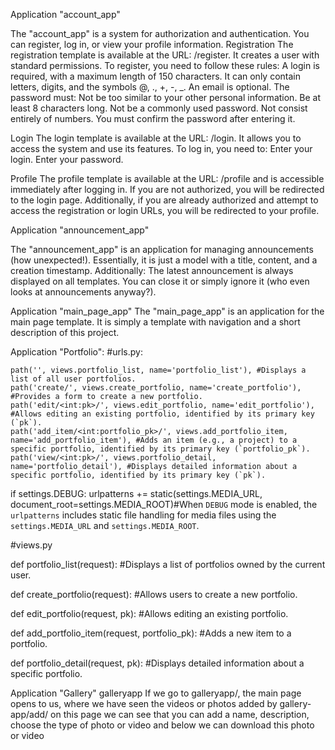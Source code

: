 Application "account_app"


The "account_app" is a system for authorization and authentication. You can register, log in, or view your profile information.
Registration
The registration template is available at the URL: /register. It creates a user with standard permissions. To register, you need to follow these rules:
    A login is required, with a maximum length of 150 characters. It can only contain letters, digits, and the symbols @, ., +, -, _.
    An email is optional.
    The password must:
        Not be too similar to your other personal information.
        Be at least 8 characters long.
        Not be a commonly used password.
        Not consist entirely of numbers.
    You must confirm the password after entering it.

Login
The login template is available at the URL: /login. It allows you to access the system and use its features. To log in, you need to:
    Enter your login.
    Enter your password.

Profile
The profile template is available at the URL: /profile and is accessible immediately after logging in. If you are not authorized, you will be redirected to the login page.
Additionally, if you are already authorized and attempt to access the registration or login URLs, you will be redirected to your profile.



Application "announcement_app"


The "announcement_app" is an application for managing announcements (how unexpected!). Essentially, it is just a model with a title, content, and a creation timestamp.
Additionally:
    The latest announcement is always displayed on all templates.
    You can close it or simply ignore it (who even looks at announcements anyway?).



Application "main_page_app"
The "main_page_app" is an application for the main page template. It is simply a template with navigation and a short description of this project.

Application "Portfolio":
#urls.py:

    path('', views.portfolio_list, name='portfolio_list'), #Displays a list of all user portfolios.
    path('create/', views.create_portfolio, name='create_portfolio'), #Provides a form to create a new portfolio.
    path('edit/<int:pk>/', views.edit_portfolio, name='edit_portfolio'), #Allows editing an existing portfolio, identified by its primary key (`pk`).
    path('add_item/<int:portfolio_pk>/', views.add_portfolio_item, name='add_portfolio_item'), #Adds an item (e.g., a project) to a specific portfolio, identified by its primary key (`portfolio_pk`).
    path('view/<int:pk>/', views.portfolio_detail, name='portfolio_detail'), #Displays detailed information about a specific portfolio, identified by its primary key (`pk`).

if settings.DEBUG:
    urlpatterns += static(settings.MEDIA_URL, document_root=settings.MEDIA_ROOT)#When `DEBUG` mode is enabled, the `urlpatterns` includes static file handling for media files using the `settings.MEDIA_URL` and `settings.MEDIA_ROOT`.

#views.py

def portfolio_list(request): #Displays a list of portfolios owned by the current user.


def create_portfolio(request): #Allows users to create a new portfolio. 

def edit_portfolio(request, pk): #Allows editing an existing portfolio.

def add_portfolio_item(request, portfolio_pk): #Adds a new item to a portfolio.

def portfolio_detail(request, pk): #Displays detailed information about a specific portfolio.


Application "Gallery"
galleryapp 
If we go to galleryapp/, the main page opens to us, where we have seen the videos or photos added by gallery-
app/add/ on this page we can see that you can add a name, description, choose the type of photo or video and below we can download this photo or video
